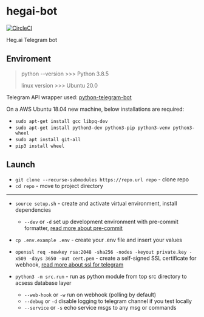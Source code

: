 # hegai-bot
[![CircleCI](https://circleci.com/gh/Bot-Zavod/hegai_bot/tree/master.svg?style=svg)](https://circleci.com/gh/Bot-Zavod/hegai_bot/tree/master)

Heg.ai Telegram bot

## Enviroment
> python --version >>> Python 3.8.5
>
> linux version >>> Ubuntu 20.0

Telegram API wrapper used: [python-telegram-bot](https://github.com/python-telegram-bot/python-telegram-bot)

On a AWS Ubuntu 18.04 new machine, below installations are required:

* `sudo apt-get install gcc libpq-dev`
* `sudo apt-get install python3-dev python3-pip python3-venv python3-wheel`
* `sudo apt install git-all`
* `pip3 install wheel`


## Launch
* `git clone --recurse-submodules https://repo.url repo` - clone repo
* `cd repo` - move to project directory
---
* `source setup.sh` - create and activate virtual environment, install dependencies
    * `--dev` or  `-d`  set up development environment with pre-commit formatter, [read more about pre-commit](https://pre-commit.com/#python)
* `cp .env.example .env` - create your .env file and insert your values
* `openssl req -newkey rsa:2048 -sha256 -nodes -keyout private.key -x509 -days 3650 -out cert.pem` - create a self-signed SSL certificate for webhook, [read more about ssl for telegram](https://github.com/python-telegram-bot/python-telegram-bot/wiki/Webhooks#creating-a-self-signed-certificate-using-openssl)

* `python3 -m src.run` - run as python module from top src directory to acsess database layer
    * `--web-hook` or `-w`  run on webhook (polling by default)
    * `--debug` or `-d`  disable logging to telegram channel if you test locally
    * `--service` or `-s`  echo service msgs to any msg or commands
